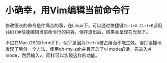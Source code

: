 # 小确幸，用Vim编辑当前命令行


修改很长的命令是件痛苦的事，在Linux下，可以通过快捷键`Ctrl+X Ctrl+E`调用`$EDITOR`快速编辑当前命令行的内容，保存退出后，结果会呈现在光标下。

不过在Mac OS的iTerm2下，似乎是因为`Ctrl+X`被占用而不能生效。误打误撞地发现了另外一个方法，使用oh-my-zsh并且开启了vi mode的话，先进入vi mode，然后输入`v`，同样可以实现这样的功能。


